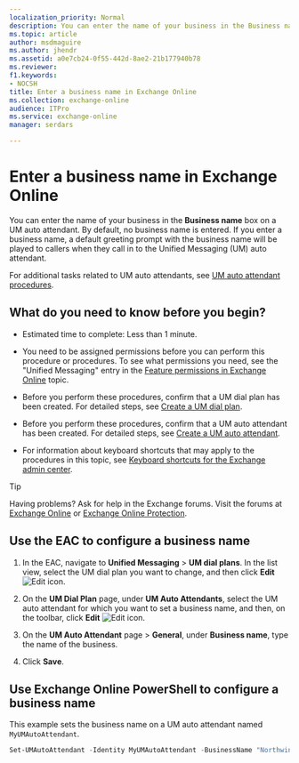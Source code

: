 ```yaml
---
localization_priority: Normal
description: You can enter the name of your business in the Business name box on a UM auto attendant. By default, no business name is entered. If you enter a business name, a default greeting prompt with the business name will be played to callers when they call in to the Unified Messaging (UM) auto attendant.
ms.topic: article
author: msdmaguire
ms.author: jhendr
ms.assetid: a0e7cb24-0f55-442d-8ae2-21b177940b78
ms.reviewer: 
f1.keywords:
- NOCSH
title: Enter a business name in Exchange Online
ms.collection: exchange-online
audience: ITPro
ms.service: exchange-online
manager: serdars

---
```


# Enter a business name in Exchange Online

You can enter the name of your business in the **Business name** box on a UM auto attendant. By default, no business name is entered. If you enter a business name, a default greeting prompt with the business name will be played to callers when they call in to the Unified Messaging (UM) auto attendant.

For additional tasks related to UM auto attendants, see [UM auto attendant procedures](um-auto-attendant-procedures.md).

## What do you need to know before you begin?

- Estimated time to complete: Less than 1 minute.

- You need to be assigned permissions before you can perform this procedure or procedures. To see what permissions you need, see the "Unified Messaging" entry in the [Feature permissions in Exchange Online](../../permissions-exo/feature-permissions.md) topic.

- Before you perform these procedures, confirm that a UM dial plan has been created. For detailed steps, see [Create a UM dial plan](../../voice-mail-unified-messaging/connect-voice-mail-system/create-um-dial-plan.md).

- Before you perform these procedures, confirm that a UM auto attendant has been created. For detailed steps, see [Create a UM auto attendant](create-a-um-auto-attendant.md).

- For information about keyboard shortcuts that may apply to the procedures in this topic, see [Keyboard shortcuts for the Exchange admin center](../../accessibility/keyboard-shortcuts-in-admin-center.md).

> [!TIP]
> Having problems? Ask for help in the Exchange forums. Visit the forums at [Exchange Online](https://social.technet.microsoft.com/forums/msonline/home?forum=onlineservicesexchange) or [Exchange Online Protection](https://social.technet.microsoft.com/forums/forefront/home?forum=FOPE).

## Use the EAC to configure a business name

1. In the EAC, navigate to **Unified Messaging** \> **UM dial plans**. In the list view, select the UM dial plan you want to change, and then click **Edit** ![Edit icon](../../media/ITPro_EAC_EditIcon.gif).

2. On the **UM Dial Plan** page, under **UM Auto Attendants**, select the UM auto attendant for which you want to set a business name, and then, on the toolbar, click **Edit** ![Edit icon](../../media/ITPro_EAC_EditIcon.gif).

3. On the **UM Auto Attendant** page \> **General**, under **Business name**, type the name of the business.

4. Click **Save**.

## Use Exchange Online PowerShell to configure a business name

This example sets the business name on a UM auto attendant named `MyUMAutoAttendant`.

```PowerShell
Set-UMAutoAttendant -Identity MyUMAutoAttendant -BusinessName "Northwind Traders"
```
